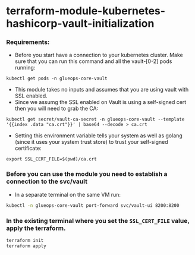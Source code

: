 # terraform-module-kubernetes-hashicorp-vault-initialization


### Requirements:
- Before you start have a connection to your kubernetes cluster. Make sure that you can run this command and all the vault-[0-2] pods running:
  
`kubectl get pods -n glueops-core-vault`
- This module takes no inputs and assumes that you are using vault with SSL enabled.
- Since we assumg the SSL enabled on Vault is using a self-signed cert then you will need to grab the CA:
  
`kubectl get secret/vault-ca-secret -n glueops-core-vault --template '{{index .data "ca.crt"}}' | base64 --decode > ca.crt`
- Setting this environment variable tells your system as well as golang (since it uses your system trust store) to trust your self-signed certificate:
  
`export SSL_CERT_FILE=$(pwd)/ca.crt`

### Before you can use the module you need to establish a connection to the svc/vault

- In a separate terminal on the same VM run:
```bash
kubectl -n glueops-core-vault port-forward svc/vault-ui 8200:8200
```


### In the existing terminal where you set the `SSL_CERT_FILE` value, apply the terraform.

```bash
terraform init
terraform apply
```
